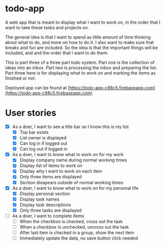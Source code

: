 # todo-app
A web app that is meant to display what I want to work on, in the order that I want to take these tasks and projects on.

The general idea is that I want to spend as little amount of time thinking about what to do, and more on how to do it. I also want to make sure that breaks and fun are included. So the idea is that the important things will be included, and and the order that I want to do them.

This is part three of a three part todo system. Part one is the collection of ideas into an inbox. Part two is processing the inbox and preparing the list. Part three here is for displaying what to work on and marking the items as finished or not.

Deployed app can be found at [https://todo-app-c98c5.firebaseapp.com](https://todo-app-c98c5.firebaseapp.com)

# User stories

* [x] As a doer, I want to see a title bar so I know this is my list
    * [x] Top bar exists
    * [x] List owner is displayed
    * [x] Can log in if logged out
    * [x] Can log out if logged in
* [x] As a doer, I want to know what to work on for my work
    * [x] Display company name during normal working times
    * [x] Display list of items to work on
    * [x] Display why I want to work on each item
    * [x] Only three items are displayed
    * [x] Section disapears outside of normal working times
* [x] As a doer, I want to know what to work on for my personal life
    * [x] Display personal section
    * [x] Display task names
    * [x] Display task descriptions
    * [x] Only three tasks are displayed
* [ ] As a doer, I want to complete items
    * [ ] When the checkbox is checked, cross out the task
    * [ ] When a checkbox is unchecked, uncross out the task
    * [ ] After last item is checked in a group, show the next item
    * [ ] Immediately update the data, no save button click needed